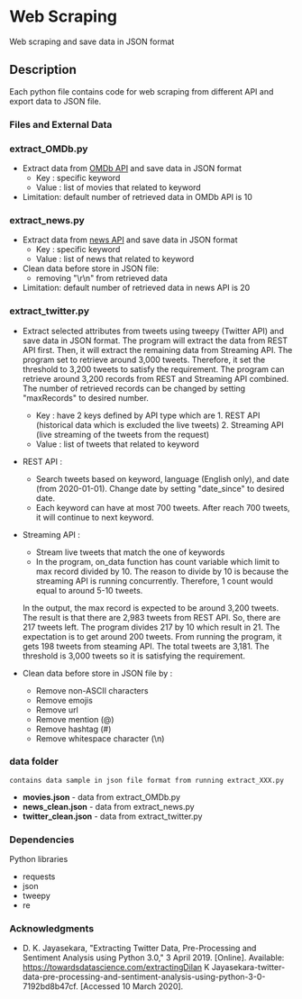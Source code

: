 # Web Scraping

Web scraping and save data in JSON format

## Description

Each python file contains code for web scraping from different API and export data to JSON file.

### Files and External Data

### extract_OMDb.py
* Extract data from [OMDb API](http://www.omdbapi.com/) and save data in JSON format
	* Key : specific keyword
	* Value : list of movies that related to keyword
* Limitation: default number of retrieved data in OMDb API is 10

### extract_news.py
* Extract data from [news API](http://newsapi.org/) and save data in JSON format
	* Key : specific keyword
	* Value : list of news that related to keyword
* Clean data before store in JSON file:
	* removing "\r\n" from retrieved data
* Limitation: default number of retrieved data in news API is 20

### extract_twitter.py
* Extract selected attributes from tweets using tweepy (Twitter API) and save data in JSON format. 
The program will extract the data from REST API first. Then, it will extract the remaining data from Streaming API.
The program set to retrieve around 3,000 tweets. Therefore, it set the threshold to 3,200 tweets to satisfy the requirement.
The program can retrieve around 3,200 records from REST and Streaming API combined. 
The number of retrieved records can be changed by setting "maxRecords" to desired number.
	* Key : have 2 keys defined by API type which are
			1. REST API (historical data which is excluded the live tweets)
			2. Streaming API (live streaming of the tweets from the request)
	* Value : list of tweets that related to keyword
* REST API : 
	* Search tweets based on keyword, language (English only), and date (from 2020-01-01).
	Change date by setting "date_since" to desired date.
	* Each keyword can have at most 700 tweets. After reach 700 tweets, it will continue to next keyword.
* Streaming API :
	* Stream live tweets that match the one of keywords
	* In the program, on_data function has count variable which limit to max record divided by 10. 
	The reason to divide by 10 is because the streaming API is running concurrently. 
	Therefore, 1 count would equal to around 5-10 tweets. 
		
	In the output, the max record is expected to be around 3,200 tweets. 
	The result is that there are 2,983 tweets from REST API. So, there are 217 tweets left. The program divides 217 by 10 which result in 21. 
	The expectation is to get around 200 tweets. From running the program, it gets 198 tweets from steaming API. 
	The total tweets are 3,181. The threshold is 3,000 tweets so it is satisfying the requirement.
* Clean data before store in JSON file by : 
	* Remove non-ASCII characters
	* Remove emojis
	* Remove url
	* Remove mention (@)
	* Remove hashtag (#)
	* Remove whitespace character (\n)
### data folder
	contains data sample in json file format from running extract_XXX.py
* **movies.json** - data from extract_OMDb.py
* **news_clean.json** - data from extract_news.py
* **twitter_clean.json** - data from extract_twitter.py

### Dependencies

Python libraries
* requests
* json
* tweepy
* re

### Acknowledgments

* D. K. Jayasekara, "Extracting Twitter Data, Pre-Processing and Sentiment Analysis using Python 3.0," 3 April 2019. [Online]. 
Available: https://towardsdatascience.com/extractingDilan K Jayasekara-twitter-data-pre-processing-and-sentiment-analysis-using-python-3-0-7192bd8b47cf. [Accessed 10 March 2020].
